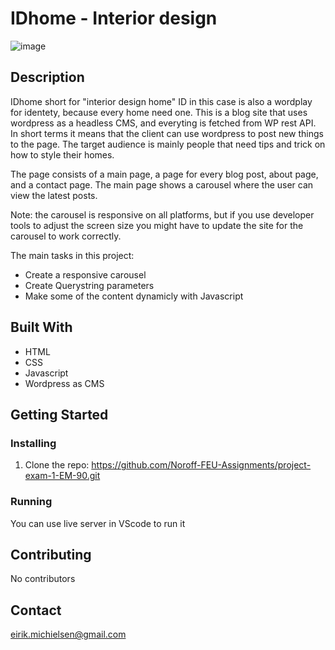 # IDhome - Interior design

![image](https:///id-home-project/images/main-site-exame-project-1.PNG)

## Description

IDhome short for "interior design home" ID in this case is also a wordplay for identety, because every home need one.
This is a blog site that uses wordpress as a headless CMS, and everyting is fetched from WP rest API.
In short terms it means that the client can use wordpress to post new things to the page.
The target audience is mainly people that need tips and trick on how to style their homes.

The page consists of a main page, a page for every blog post, about page, and a contact page.
The main page shows a carousel where the user can view the latest posts.

Note: the carousel is responsive on all platforms, but if you use developer tools to adjust the screen size
you might have to update the site for the carousel to work correctly.  

The main tasks in this project:

- Create a responsive carousel
- Create Querystring parameters
- Make some of the content dynamicly with Javascript

## Built With

- HTML
- CSS
- Javascript
- Wordpress as CMS

## Getting Started

### Installing

1. Clone the repo:
https://github.com/Noroff-FEU-Assignments/project-exam-1-EM-90.git

### Running
You can use live server in VScode to run it 


## Contributing

No contributors  

## Contact

eirik.michielsen@gmail.com

